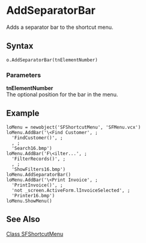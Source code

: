 ﻿# AddSeparatorBar

Adds a separator bar to the shortcut menu.

## Syntax

```foxpro
o.AddSeparatorBar(tnElementNumber)
```

### Parameters

**tnElementNumber**  
The optional position for the bar in the menu.

## Example

```foxpro
loMenu = newobject('SFShortcutMenu', 'SFMenu.vcx')
loMenu.AddBar('\<Find Customer', ;
  'FindCustomer()', ;
  , ;
  'Search16.bmp')
loMenu.AddBar('F\<ilter...', ;
  'FilterRecords()', ;
  , ;
  'ShowFilters16.bmp')
loMenu.AddSeparatorBar()
loMenu.AddBar('\<Print Invoice', ;
  'PrintInvoice()', ;
  'not _screen.ActiveForm.lInvoiceSelected', ;
  'Printer16.bmp')
loMenu.ShowMenu()
```

## See Also
[Class SFShortcutMenu](Class%20SFShortcutMenu.md)